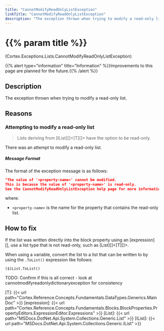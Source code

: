 ```yaml
---
title: "CannotModifyReadOnlyListException"
linkTitle: "CannotModifyReadOnlyListException"
description: "The exception thrown when trying to modify a read-only list."
---
```


# {{% param title %}}

<p class="namespace">(Cortex.Exceptions.Lists.CannotModifyReadOnlyListException)</p>
{{% alert type="information" title="Information" %}}Improvements to this page are planned for the future.{{% /alert %}}

## Description

The exception thrown when trying to modify a read-only list.

## Reasons

### Attempting to modify a read-only list

> Lists deriving from [IList][]&lt;[T][]&gt; have the option to be read-only.

There was an attempt to modify a read-only list.

##### Message Format

The format of the exception message is as follows:

```json
"The value of '<property-name>' cannot be modified.
This is because the value of '<property-name>' is read-only.
See the CannotModifyReadOnlyListException help page for more information on how to fix this."
```

where:

* `<property-name>` is the name for the property that contains the read-only list.

## How to fix

If the list was written directly into the block property using an [expression][], use a list type that is not read-only, such as [List][]&lt;[T][]&gt;.

When using a variable, convert the list to a list that can be written to by using the `.ToList()` expression like follows:

```CSharp
($)List.ToList()
```

TODO: Confirm if this is all correct - look at cannotmodifyreadonlydictionaryexception for consistency

[T]: {{< url path="Cortex.Reference.Concepts.Fundamentals.DataTypes.Generics.MainDoc" >}}
[expression]: {{< url path="Cortex.Reference.Concepts.Fundamentals.Blocks.BlockProperties.PropertyEditors.ExpressionEditor.Expressions" >}}
[List]: {{< url path="MSDocs.DotNet.Api.System.Collections.Generic.List" >}}
[IList]: {{< url path="MSDocs.DotNet.Api.System.Collections.Generic.IList" >}}
